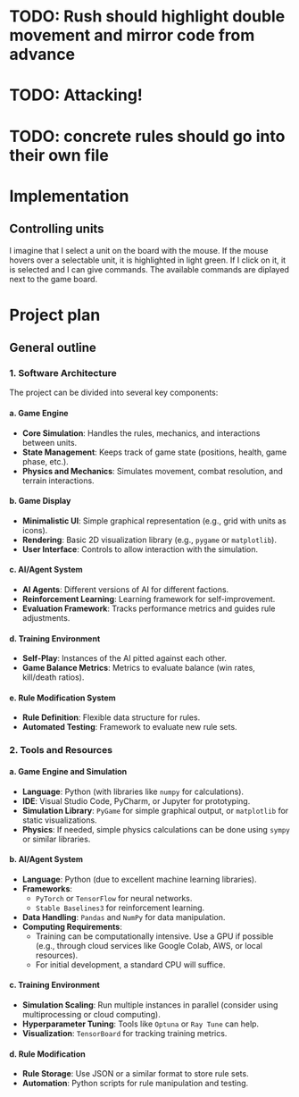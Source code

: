 
# TODO: Rush should highlight double movement and mirror code from advance
# TODO: Attacking!

# TODO: concrete rules should go into their own file


# Implementation

## Controlling units
I imagine that I select a unit on the board with the mouse.
If the mouse hovers over a selectable unit, it is highlighted in light green. If I click on it, it is selected and I can give commands. The available commands are diplayed next to the game board.


# Project plan

## General outline
### 1. **Software Architecture**

The project can be divided into several key components:

#### a. **Game Engine**

- **Core Simulation**: Handles the rules, mechanics, and interactions between units.
- **State Management**: Keeps track of game state (positions, health, game phase, etc.).
- **Physics and Mechanics**: Simulates movement, combat resolution, and terrain interactions.

#### b. **Game Display**

- **Minimalistic UI**: Simple graphical representation (e.g., grid with units as icons).
- **Rendering**: Basic 2D visualization library (e.g., `pygame` or `matplotlib`).
- **User Interface**: Controls to allow interaction with the simulation.

#### c. **AI/Agent System**

- **AI Agents**: Different versions of AI for different factions.
- **Reinforcement Learning**: Learning framework for self-improvement.
- **Evaluation Framework**: Tracks performance metrics and guides rule adjustments.

#### d. **Training Environment**

- **Self-Play**: Instances of the AI pitted against each other.
- **Game Balance Metrics**: Metrics to evaluate balance (win rates, kill/death ratios).

#### e. **Rule Modification System**

- **Rule Definition**: Flexible data structure for rules.
- **Automated Testing**: Framework to evaluate new rule sets.

### 2. **Tools and Resources**

#### a. **Game Engine and Simulation**

- **Language**: Python (with libraries like `numpy` for calculations).
- **IDE**: Visual Studio Code, PyCharm, or Jupyter for prototyping.
- **Simulation Library**: `PyGame` for simple graphical output, or `matplotlib` for static visualizations.
- **Physics**: If needed, simple physics calculations can be done using `sympy` or similar libraries.

#### b. **AI/Agent System**

- **Language**: Python (due to excellent machine learning libraries).
- **Frameworks**:
    - `PyTorch` or `TensorFlow` for neural networks.
    - `Stable Baselines3` for reinforcement learning.
- **Data Handling**: `Pandas` and `NumPy` for data manipulation.
- **Computing Requirements**:
    - Training can be computationally intensive. Use a GPU if possible (e.g., through cloud services like Google Colab, AWS, or local resources).
    - For initial development, a standard CPU will suffice.

#### c. **Training Environment**

- **Simulation Scaling**: Run multiple instances in parallel (consider using multiprocessing or cloud computing).
- **Hyperparameter Tuning**: Tools like `Optuna` or `Ray Tune` can help.
- **Visualization**: `TensorBoard` for tracking training metrics.

#### d. **Rule Modification**

- **Rule Storage**: Use JSON or a similar format to store rule sets.
- **Automation**: Python scripts for rule manipulation and testing.
